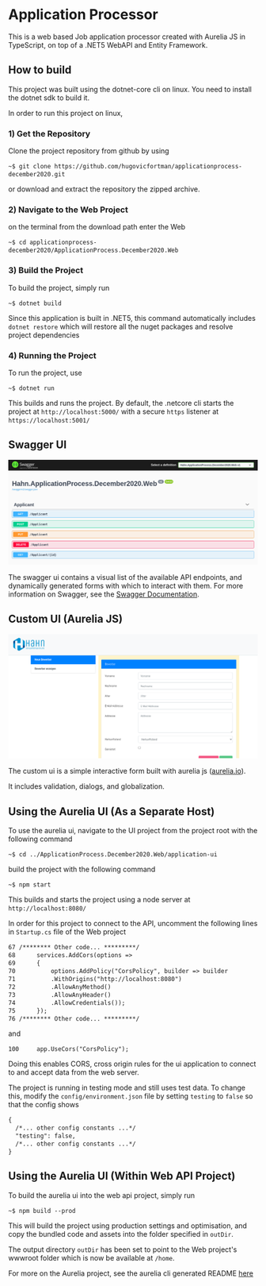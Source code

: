 # Application Processor

This is a web based Job application processor created with Aurelia JS in TypeScript, on top of a .NET5 WebAPI and Entity Framework.

## How to build

This project was built using the dotnet-core cli on linux. You need to install the dotnet sdk to build it.

In order to run this project on linux, 

### 1) Get the Repository

Clone the project repository from github by using

    ~$ git clone https://github.com/hugovicfortman/applicationprocess-december2020.git

or download and extract the repository the zipped archive.

### 2) Navigate to the Web Project

on the terminal from the download path enter the Web

    ~$ cd applicationprocess-december2020/ApplicationProcess.December2020.Web

### 3) Build the Project

To build the project, simply run

    ~$ dotnet build

Since this application is built in .NET5, this command automatically includes `dotnet restore` which will restore all the nuget packages and resolve project dependencies

### 4) Running the Project

To run the project, use

    ~$ dotnet run

This builds and runs the project. By default, the .netcore cli starts the project at `http://localhost:5000/` with a secure `https` listener at `https://localhost:5001/`

## Swagger UI

![](./swagger-ui.png)

The swagger ui contains a visual list of the available API endpoints, and dynamically generated forms with which to interact with them.
For more information on Swagger, see the [Swagger Documentation](https://swagger.io/docs/).

## Custom UI (Aurelia JS)

![](./aurelia-ui.png)

The custom ui is a simple interactive form built with aurelia js ([aurelia.io](https://aurelia.io/)).

It includes validation, dialogs, and globalization.

## Using the Aurelia UI (As a Separate Host)

To use the aurelia ui, navigate to the UI project from the project root with the following command

    ~$ cd ../ApplicationProcess.December2020.Web/application-ui

build the project with the following command

    ~$ npm start

This builds and starts the project using a node server at `http://localhost:8080/`

In order for this project to connect to the API, uncomment the following lines in `Startup.cs` file of the Web project

    67 /******** Other code... *********/
    68      services.AddCors(options =>
    69      {
    70          options.AddPolicy("CorsPolicy", builder => builder
    71          .WithOrigins("http://localhost:8080")
    72          .AllowAnyMethod()
    73          .AllowAnyHeader()
    74          .AllowCredentials());
    75      });
    76 /******** Other code... *********/

and

    100     app.UseCors("CorsPolicy");

Doing this enables CORS, cross origin rules for the ui application to connect to and accept data from the web server.

The project is running in testing mode and still uses test data. To change this, modify the `config/environment.json` file by setting `testing` to `false` so that the config shows

    {
      /*... other config constants ...*/
      "testing": false,
      /*... other config constants ...*/
    }

## Using the Aurelia UI (Within Web API Project)

To build the aurelia ui into the web api project, simply run

    ~$ npm build --prod

This will build the project using production settings and optimisation, and copy the bundled code and assets into the folder specified in `outDir`.

The output directory `outDir` has been set to point to the Web project's wwwroot folder which is now be available at `/home`.

For more on the Aurelia project, see the aurelia cli generated README [here](./ApplicationProcess.December2020.UI/application-ui/README.md)
